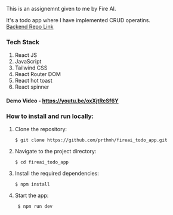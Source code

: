 This is an assignemnt given to me by Fire AI.

It's a todo app where I have implemented CRUD operatins.
<br/>
[Backend Repo Link](https://github.com/prthmh/fireai-todo-backend)
 
 ### Tech Stack
 1. React JS
 2. JavaScript
 3. Tailwind CSS
 4. React Router DOM
 5. React hot toast
 6. React spinner

 #### Demo Video - https://youtu.be/oxXjtRcSf6Y

### How to install and run locally:
1. Clone the repository:
   ```
   $ git clone https://github.com/prthmh/fireai_todo_app.git
   ```
2. Navigate to the project directory:
   ```
   $ cd fireai_todo_app
   ```
3. Install the required dependencies:
   ```
   $ npm install
   ```
4. Start the app:
   ```
    $ npm run dev
   ```
